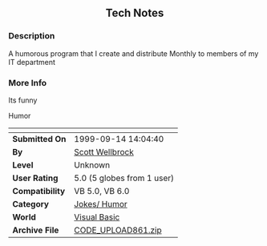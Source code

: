 ﻿<div align="center">

## Tech Notes


</div>

### Description

A humorous program that I create and distribute Monthly to members of my IT department
 
### More Info
 
Its funny

Humor


<span>             |<span>
---                |---
**Submitted On**   |1999-09-14 14:04:40
**By**             |[Scott Wellbrock](https://github.com/Planet-Source-Code/PSCIndex/blob/master/ByAuthor/scott-wellbrock.md)
**Level**          |Unknown
**User Rating**    |5.0 (5 globes from 1 user)
**Compatibility**  |VB 5\.0, VB 6\.0
**Category**       |[Jokes/ Humor](https://github.com/Planet-Source-Code/PSCIndex/blob/master/ByCategory/jokes-humor__1-40.md)
**World**          |[Visual Basic](https://github.com/Planet-Source-Code/PSCIndex/blob/master/ByWorld/visual-basic.md)
**Archive File**   |[CODE\_UPLOAD861\.zip](https://github.com/Planet-Source-Code/scott-wellbrock-tech-notes__1-3522/archive/master.zip)









